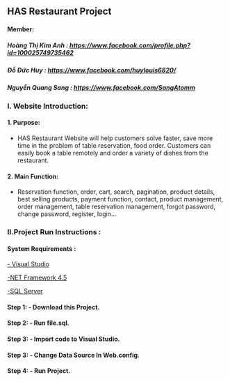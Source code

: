 ## HAS Restaurant Project

#### Member:
##### Hoàng Thị Kim Anh : https://www.facebook.com/profile.php?id=100025749735462
##### Đỗ Đức Huy : https://www.facebook.com/huylouis6820/
##### Nguyễn Quang Sang : https://www.facebook.com/SangAtomm

### I. Website Introduction:
#### 1. Purpose:
- HAS Restaurant Website will help customers solve faster, save more time in the problem of table reservation, food order. Customers can easily book a table remotely and order a variety of dishes from the restaurant.

#### 2. Main Function:
- Reservation function, order, cart, search, pagination, product details, best selling products, payment function, contact, product management, order management, table reservation management, forgot password, change password, register, login...

### II.Project Run Instructions :
#### System Requirements :
 [- Visual Studio ](http://https://visualstudio.microsoft.com/downloads/ "- Visual Studio ")
 
[-NET Framework 4.5](https://dotnet.microsoft.com/download/dotnet-framework/net452)

[-SQL Server](https://www.microsoft.com/en-us/sql-server/sql-server-downloads)
#### Step 1: - Download this Project. 
#### Step 2: - Run file.sql.
#### Step 3: - Import code to Visual Studio.
#### Step 3: - Change Data Source In Web.config.
#### Step 4: - Run Project.
